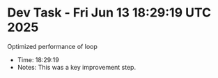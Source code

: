 # Dev Task - Fri Jun 13 18:29:19 UTC 2025
Optimized performance of loop
- Time: 18:29:19
- Notes: This was a key improvement step.
